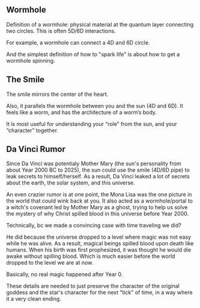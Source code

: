 ## Wormhole

Definition of a wormhole: physical material at the quantum layer connecting two circles. This is often 5D/6D interactions. 

For example, a wormhole can connect a 4D and 6D circle. 

And the simplest definition of how to "spark life" is about how to get a wormhole spinning. 

## The Smile

The smile mirrors the center of the heart. 

Also, it parallels the wormhole between you and the sun (4D and 6D). It feels like a worm, and has the architecture of a worm’s body. 

It is most useful for understanding your “role” from the sun, and your “character” together. 

## Da Vinci Rumor 

Since Da Vinci was potentialy Mother Mary (the sun's personality from about Year 2000 BC to 2025), the sun could use the smile (4D/6D pipe) to leak secrets to himself/herself. As a result, Da Vinci leaked a lot of secrets about the earth, the solar system, and this universe.

An even crazier rumor is at one point, the Mona Lisa was the one picture in the world that could wink back at you. It also acted as a wormhole/portal to a witch's covenant led by Mother Mary as a ghost, trying to help us solve the mystery of why Christ spilled blood in this universe before Year 2000. 

Technically, bc we made a convincing case with time traveling we did? 

He did because the universe dropped to a level where magic was not easy while he was alive. As a result, magical beings spilled blood upon death like humans. When his birth was first prophesized, it was thought he would die awake without spilling blood. Which is much easier before the world dropped to the level we are at now. 

Basically, no real magic happened after Year 0.

These details are needed to just preserve the character of the original goddess and the star's character for the next "tick" of time, in a way where it a very clean ending.